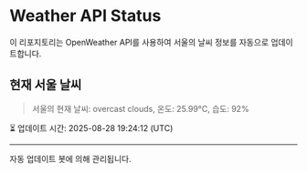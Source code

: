 
# Weather API Status

이 리포지토리는 OpenWeather API를 사용하여 서울의 날씨 정보를 자동으로 업데이트합니다.

## 현재 서울 날씨
> 서울의 현재 날씨: overcast clouds, 온도: 25.99°C, 습도: 92%

⏳ 업데이트 시간: 2025-08-28 19:24:12 (UTC)

---
자동 업데이트 봇에 의해 관리됩니다.
